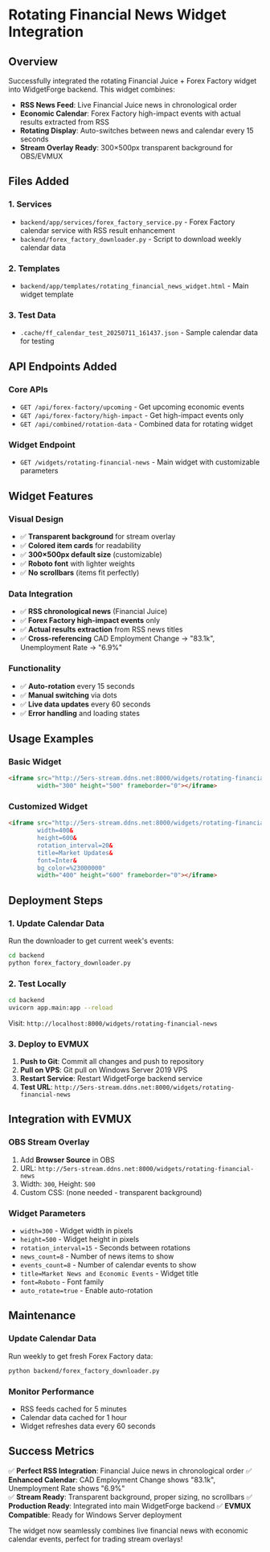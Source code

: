 # Rotating Financial News Widget Integration

## Overview
Successfully integrated the rotating Financial Juice + Forex Factory widget into WidgetForge backend. This widget combines:

- **RSS News Feed**: Live Financial Juice news in chronological order
- **Economic Calendar**: Forex Factory high-impact events with actual results extracted from RSS
- **Rotating Display**: Auto-switches between news and calendar every 15 seconds
- **Stream Overlay Ready**: 300×500px transparent background for OBS/EVMUX

## Files Added

### 1. Services
- `backend/app/services/forex_factory_service.py` - Forex Factory calendar service with RSS result enhancement
- `backend/forex_factory_downloader.py` - Script to download weekly calendar data

### 2. Templates  
- `backend/app/templates/rotating_financial_news_widget.html` - Main widget template

### 3. Test Data
- `.cache/ff_calendar_test_20250711_161437.json` - Sample calendar data for testing

## API Endpoints Added

### Core APIs
- `GET /api/forex-factory/upcoming` - Get upcoming economic events
- `GET /api/forex-factory/high-impact` - Get high-impact events only  
- `GET /api/combined/rotation-data` - Combined data for rotating widget

### Widget Endpoint
- `GET /widgets/rotating-financial-news` - Main widget with customizable parameters

## Widget Features

### Visual Design
- ✅ **Transparent background** for stream overlay
- ✅ **Colored item cards** for readability
- ✅ **300×500px default size** (customizable)
- ✅ **Roboto font** with lighter weights
- ✅ **No scrollbars** (items fit perfectly)

### Data Integration
- ✅ **RSS chronological news** (Financial Juice)
- ✅ **Forex Factory high-impact events** only
- ✅ **Actual results extraction** from RSS news titles
- ✅ **Cross-referencing** CAD Employment Change → "83.1k", Unemployment Rate → "6.9%"

### Functionality
- ✅ **Auto-rotation** every 15 seconds
- ✅ **Manual switching** via dots
- ✅ **Live data updates** every 60 seconds
- ✅ **Error handling** and loading states

## Usage Examples

### Basic Widget
```html
<iframe src="http://5ers-stream.ddns.net:8000/widgets/rotating-financial-news" 
        width="300" height="500" frameborder="0"></iframe>
```

### Customized Widget
```html
<iframe src="http://5ers-stream.ddns.net:8000/widgets/rotating-financial-news?
        width=400&
        height=600&
        rotation_interval=20&
        title=Market Updates&
        font=Inter&
        bg_color=%23000000" 
        width="400" height="600" frameborder="0"></iframe>
```

## Deployment Steps

### 1. Update Calendar Data
Run the downloader to get current week's events:
```bash
cd backend
python forex_factory_downloader.py
```

### 2. Test Locally
```bash
cd backend  
uvicorn app.main:app --reload
```

Visit: `http://localhost:8000/widgets/rotating-financial-news`

### 3. Deploy to EVMUX
1. **Push to Git**: Commit all changes and push to repository
2. **Pull on VPS**: Git pull on Windows Server 2019 VPS
3. **Restart Service**: Restart WidgetForge backend service
4. **Test URL**: `http://5ers-stream.ddns.net:8000/widgets/rotating-financial-news`

## Integration with EVMUX

### OBS Stream Overlay
1. Add **Browser Source** in OBS
2. URL: `http://5ers-stream.ddns.net:8000/widgets/rotating-financial-news`
3. Width: `300`, Height: `500`
4. Custom CSS: (none needed - transparent background)

### Widget Parameters
- `width=300` - Widget width in pixels
- `height=500` - Widget height in pixels  
- `rotation_interval=15` - Seconds between rotations
- `news_count=8` - Number of news items to show
- `events_count=8` - Number of calendar events to show
- `title=Market News and Economic Events` - Widget title
- `font=Roboto` - Font family
- `auto_rotate=true` - Enable auto-rotation

## Maintenance

### Update Calendar Data
Run weekly to get fresh Forex Factory data:
```bash
python backend/forex_factory_downloader.py
```

### Monitor Performance
- RSS feeds cached for 5 minutes
- Calendar data cached for 1 hour  
- Widget refreshes data every 60 seconds

## Success Metrics

✅ **Perfect RSS Integration**: Financial Juice news in chronological order
✅ **Enhanced Calendar**: CAD Employment Change shows "83.1k", Unemployment Rate shows "6.9%"  
✅ **Stream Ready**: Transparent background, proper sizing, no scrollbars
✅ **Production Ready**: Integrated into main WidgetForge backend
✅ **EVMUX Compatible**: Ready for Windows Server deployment

The widget now seamlessly combines live financial news with economic calendar events, perfect for trading stream overlays!